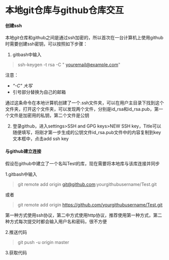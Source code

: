 # 本地git仓库与github仓库交互

#### 创建ssh

本地git仓库和github之间是通过ssh加密的，所以首次在一台计算机上使用github时需要创建ssh密钥，可以按照如下步骤：

1. gitbash中输入 
> ssh-keygen -t rsa -C " youremail@example.com"

注意：
* <i>"-C" 大写</i>
* 引号部分替换为自己的邮箱

通过这条命令在本地计算机创建了一个.ssh文件夹，可以在用户主目录下找到这个文件夹，打开这个文件夹，可以发现两个文件，分别是id_rsa和id_rsa.pub，第一个文件是加密用的私钥，第二个文件是公钥

2. 登录github，进入settings>SSH and GPG keys>NEW SSH key，Title可以随便填写，将刚才第一步生成的公钥文件id_rsa.pub文件中的内容复制到key文本框中，点击add ssh key

#### 与github建立连接

假设在github中建立了一个名叫Test的库，现在需要将本地库与该库连接并同步

1.gitbash中输入

>git remote add origin git@github.com:yourgithubusername/Test.git

或者

>git remote add origin https://github.com/yourgithubusername/Test.git

第一种方式使用ssh协议，第二中方式使用http协议，推荐使用第一种方式，第二种方式每次提交时都会输入用户名和密码，很不方便

2.推送代码

>git push -u origin master

3.获取代码

>
